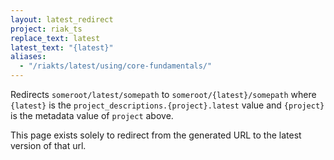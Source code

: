 ```yaml
---
layout: latest_redirect
project: riak_ts
replace_text: latest
latest_text: "{latest}"
aliases:
  - "/riakts/latest/using/core-fundamentals/"
---
```


Redirects `someroot/latest/somepath` to `someroot/{latest}/somepath` 
where `{latest}` is the `project_descriptions.{project}.latest` value
and `{project}` is the metadata value of `project` above.

This page exists solely to redirect from the generated URL to the latest version of
that url.





